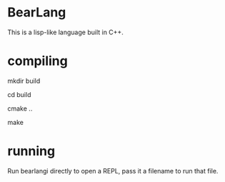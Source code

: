 # BearLang

This is a lisp-like language built in C++.

# compiling

mkdir build

cd build

cmake ..

make

# running

Run bearlangi directly to open a REPL, pass it a filename to run that file.
